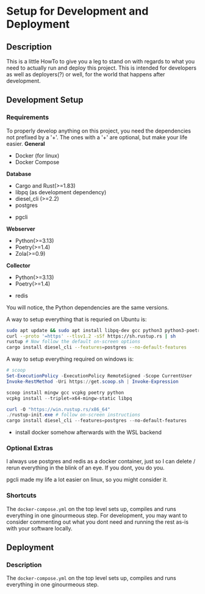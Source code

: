 # Setup for Development and Deployment

## Description

This is a little HowTo to give you a leg to stand on with regards to what you need to actually run and deploy this project.
This is intended for developers as well as deployers(?) or well, for the world that happens after development.

## Development Setup
### Requirements
To properly develop anything on this project, you need the dependencies not prefixed by a '+'. The ones with a '+' are optional, but make your life easier.
**General**
- Docker (for linux)
- Docker Compose

**Database**
- Cargo and Rust(>=1.83)
- libpq (as development dependency)
- diesel_cli (>=2.2)
- postgres
+ pgcli

**Webserver**
- Python(>=3.13)
- Poetry(>=1.4)
- Zola(>=0.9)

**Collector**
- Python(>=3.13)
- Poetry(>=1.4)
+ redis

You will notice, the Python dependencies are the same versions.

A way to setup everything that is requried on Ubuntu is:
```bash
sudo apt update && sudo apt install libpq-dev gcc python3 python3-poetry curl docker docker-compose-v2 postgres
curl --proto '=https' --tlsv1.2 -sSf https://sh.rustup.rs | sh
rustup # Now follow the default on-screen options
cargo install diesel_cli --features=postgres --no-default-features
```

A way to setup everything required on windows is:
```powershell
# scoop
Set-ExecutionPolicy -ExecutionPolicy RemoteSigned -Scope CurrentUser
Invoke-RestMethod -Uri https://get.scoop.sh | Invoke-Expression

scoop install mingw gcc vcpkg poetry python
vcpkg install --triplet=x64-mingw-static libpq

curl -O "https://win.rustup.rs/x86_64"
./rustup-init.exe # follow on-screen instructions
cargo install diesel_cli --features=postgres --no-default-features
```
- install docker somehow afterwards with the WSL backend


### Optional Extras
I always use postgres and redis as a docker container, just so I can delete / rerun everything in the blink of an eye. If you dont, you do you.

pgcli made my life a lot easier on linux, so you might consider it.

### Shortcuts

The `docker-compose.yml` on the top level sets up, compiles and runs everything in one ginourmeous step. For development, you may want to consider commenting out what you dont need and running the rest as-is with your software locally.

## Deployment
### Description
The `docker-compose.yml` on the top level sets up, compiles and runs everything in one ginourmeous step.
